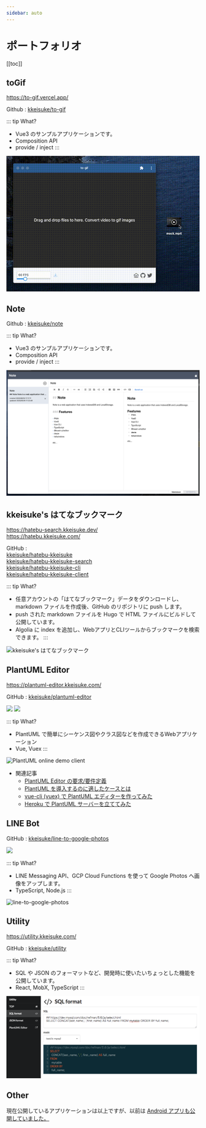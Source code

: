 ```yaml
---
sidebar: auto
---
```


# ポートフォリオ

[[toc]]

## toGif

https://to-gif.vercel.app/

Github : [kkeisuke/to-gif](https://github.com/kkeisuke/to-gif)

::: tip What?
- Vue3 のサンプルアプリケーションです。
- Composition API
- provide / inject
:::

![screenshot](https://raw.githubusercontent.com/kkeisuke/to-gif/master/screenshot.gif)

## Note

Github : [kkeisuke/note](https://github.com/kkeisuke/note)

::: tip What?
- Vue3 のサンプルアプリケーションです。
- Composition API
- provide / inject
:::

![screenshot](https://raw.githubusercontent.com/kkeisuke/note/master/screenshot.png)

## kkeisuke's はてなブックマーク

https://hatebu-search.kkeisuke.dev/<br>
https://hatebu.kkeisuke.com/

GitHub :<br>
[kkeisuke/hatebu-kkeisuke](https://github.com/kkeisuke/hatebu-kkeisuke)<br>
[kkeisuke/hatebu-kkeisuke-search](https://github.com/kkeisuke/hatebu-kkeisuke-search)<br>
[kkeisuke/hatebu-kkeisuke-cli](https://github.com/kkeisuke/hatebu-kkeisuke-cli)<br>
[kkeisuke/hatebu-kkeisuke-client](https://github.com/kkeisuke/hatebu-kkeisuke-client)

::: tip What?
- 任意アカウントの「はてなブックマーク」データをダウンロードし、markdown ファイルを作成後、GitHub のリポジトリに push します。
- push された markdown ファイルを Hugo で HTML ファイルにビルドして公開しています。
- Algolia に index を追加し、WebアプリとCLIツールからブックマークを検索できます。
:::

![kkeisuke's はてなブックマーク](https://plantuml-server.kkeisuke.dev/png/ZLD1RzCm6BtxLtmIXy6X_80SqAe9hPCcD6aI738EJkCcfevTEOu6rnY9mWK4eZqm2JJr149COiUD_HYl7J-3pqvQ0k90Jiz-dz_t-JrdkpHKcweGX6oLOoudLDC22YNLCDUgO61qnRfKcTDK7NEPmOYAyWygeSDnfbKbqnqbb8PRzyD7I3nWMeqhE1pcBAq4qu-1bb2kLoJEgM6IGlzWBp3DaiIxt0og96nbt92uBp8bE0qRjC5agws2_cHIhaiz9h6pCsU_kleiR2T2PIHUBKvkpayViSJLfyxEdVtSpC8DMvCx-tlEFdVsmjalWHmAZctCCJUc7Rt5X6pk03tDizpqxhN3Ht0adNtXLUghvUlPyiUSI6KO23Ooe4QTsmCyK2cx-wH4L50zHdibN5-UhAPl29Cf-6FTHfx7Fgq14N2PigT7ykVLvVBLftyKeX_HHXYdghyx-z5Pw-mKGqSMUdwefj8x5q6tnjdt7jJVGgtdDygj3H6iFfolPcUkVkkDgnV1koa9qcsfTnzrlIFp4CgYiIDHngZ26nBoGI-O4Npq3D6WoXIUU8SnEFlojnN4XmMzQj8r0P_Etu8XqwxWuK4VRZ-i6632TpfwcEz_oFbN0B2hEWUt4UAlymi0.png)

## PlantUML Editor

https://plantuml-editor.kkeisuke.com/

GitHub : [kkeisuke/plantuml-editor](https://github.com/kkeisuke/plantuml-editor)

<a href="https://github.com/kkeisuke/plantuml-editor" target="_blank"><img src="https://img.shields.io/github/stars/kkeisuke/plantuml-editor?style=social"></a>
<a href="https://github.com/kkeisuke/plantuml-editor" target="_blank"><img src="https://img.shields.io/github/forks/kkeisuke/plantuml-editor?style=social"></a>

::: tip What?
- PlantUML で簡単にシーケンス図やクラス図などを作成できるWebアプリケーション
- Vue, Vuex
:::

![PlantUML online demo client](https://plantuml-editor.kkeisuke.com/static/capture1_20170809.png)

- 関連記事
  - [PlantUML Editor の要求/要件定義](http://kkeisuke.hatenablog.com/entry/2017/08/07/160845)
  - [PlantUML を導入するのに適したケースとは](https://kkeisuke.hatenablog.com/entry/2018/02/06/054803)
  - [vue-cli (vuex) で PlantUML エディターを作ってみた](https://qiita.com/kkeisuke/items/45f4725d41dd789061a2)
  - [Heroku で PlantUML サーバーを立ててみた](https://qiita.com/kkeisuke/items/b3ef9b60c551dc7268f8#_reference-04adf700d860cdc5fca7)

## LINE Bot

GitHub : [kkeisuke/line-to-google-photos](https://github.com/kkeisuke/line-to-google-photos)

<a href="https://github.com/kkeisuke/line-to-google-photos" target="_blank"><img src="https://img.shields.io/github/stars/kkeisuke/line-to-google-photos?style=social"></a>

::: tip What?
- LINE Messaging API、GCP Cloud Functions を使って Google Photos へ画像をアップします。
- TypeScript, Node.js
:::

![line-to-google-photos](https://plantuml-server.kkeisuke.dev/png/RPB1QiCm38RlVWhH-ruWXz5Ijb8O8uSTSt4SaPZOacVBZBtzx2GiXFOewTEl_pS-9z5HidTAwInCsVSObKgpfQ2Zzk2Ps4oHFOB4Z0KpmX5oAbWXn1eRD0byt3_VUXRG2PmbFCnED-RHOKTNntdew3sJ4SkKJXM_NTjdD5pQ-mgCIws3JSzLsuc5qyw7MYjLBSBBwsAd0UlrY923OpsesggZShg17-mdvbcLOiSZVcTCiguT-OWf5E-upRQrtUI-V346Ku8ldf7K3Zmg7S1DS4dHR8xNMnsPY5eGF0vMWnNqQi4U59-7YHZSxt-O-ZxDrbDdfA7yWZy0.png)

## Utility

https://utility.kkeisuke.com/

GitHub : [kkeisuke/utility](https://github.com/kkeisuke/utility)

::: tip What?
- SQL や JSON のフォーマットなど、開発時に使いたいちょっとした機能を公開しています。
- React, MobX, TypeScript
:::

![utility tools by kkeisuke.com](https://raw.githubusercontent.com/kkeisuke/utility/master/screenshot/sqlformat.png)

## Other

現在公開しているアプリケーションは以上ですが、以前は [Android アプリも公開していました。](https://news.mynavi.jp/article/20110502-a055/)

